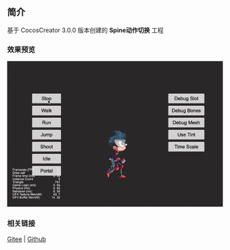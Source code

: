 ## 简介

基于 CocosCreator 3.0.0 版本创建的 **Spine动作切换** 工程

### 效果预览
![image](../../gif/202203/2022030226.gif)

### 相关链接
[Gitee](https://gitee.com/mirrors_cocos-creator/test-cases-3d/tree/v3.0/assets/cases/spine) | [Github](https://github.com/cocos-creator/test-cases-3d/tree/v3.0/assets/cases/spine)